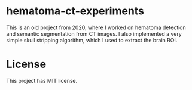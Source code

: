 # hematoma-ct-experiments

This is an old project from 2020, where I worked on
hematoma detection and semantic segmentation from
CT images. I also implemented a very simple
skull stripping algorithm, which I used to
extract the brain ROI.

# License

This project has MIT license.
